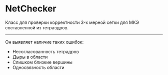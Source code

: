 # NetChecker

Класс для проверки корректности 3-х мерной сетки для МКЭ составленной из тетраэдров. 

---

Он выявляет наличие таких ошибок:

* Несогласованность тетрадров 
* Дыры в области
* Слишком близкие вершины
* Односвязность области

